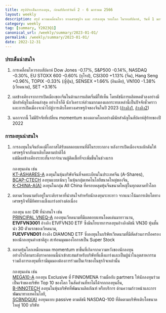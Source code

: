 ```yaml
---
title: สรุปประเด็นการลงทุน, ก่อนสัปดาห์วันที่ 2 - 6 มกราคม 2566
layout: weekly
description: สรุป ความเคลื่อนไหว ทางเศรษฐกิจ และ การลงทุน รอบโลก ในรอบสัปดาห์, วันที่ 1 มกราคม 2566
category: weekly
tag: [summary, Y2023Q1]
canonical_url: /weekly/summary/2023-01-01/
permalink: /weekly/summary/2023-01-01/
date: 2022-12-31
---
```


### ประเด็นน่าสนใจ

1. การเคลื่อนไหวรอบสัปดาห์ Dow Jones -0.17%, S&P500 -0.14%, NASDAQ -0.30%, EU STOXX 600 -0.60% (ยุโรป), CSI300 +1.13% (จีน), Hang Seng +0.96%, TOPIX -0.33% (ญี่ปุ่น), SENSEX +1.66% (อินเดีย), VN100 -1.38% (เวียดนาม), SET +3.16%

2. ผลข้างเคียงจากการเปิดเมืองของจีนในด้านการผลิตเริ่มมีให้เห็น โดยดัชนีการผลิตหดตัวลงอย่างมีนัยสำคัญในเดือนล่าสุด อย่างไรก็ดี นักวิเคราะห์ส่วนมากมองผลกระทบเหล่านี้เป็นปัจจัยชั่วคราว และการเปิดเมืองจะนำไปสู่การเติบโตทางเศรษฐกิจของจีนในปี 2023
([อ้างอิง1](https://www.cnbc.com/2022/12/31/china-manufacturing-contracts-sharply-as-covid-infections-soar.html), 
[อ้างอิง2](https://www.cnbc.com/2022/12/29/what-chinas-earlier-reopening-means-for-markets.html)) 

3. นอกจากนี้ ไม่มีปัจจัยที่เปลี่ยน momentum ของตลาดโลกอย่างมีนัยสำคัญในสัปดาห์สุ้ท้ายของปี 2022



### การลงทุนน่าสนใจ

1. การลงทุนในจีนยังคงมีโอกาสได้รับผลตอบแทนที่ดีในระยะกลาง หลังการเปิดเมืองจะผลักดันให้เศรษฐกิจกลับมาเติบโตตามปกติได้  
แม้มีผลข้างเคียงระยะสั้นจากจำนวนผู้ติดเชื้อที่จะเพิ่มขึ้นในช่วงแรก<br><br>
กองทุนเด่น เช่น  
[KT-ASHARES-A](https://www.finnomena.com/fund/KT-Ashares-A) ลงทุนในหุ้นบริษัทจีนที่จดทะเบียนในประเทศจีน (A-Shares),  
[BCAP-CTECH](https://www.finnomena.com/fund/BCAP-CTECH) ลงทุนแบบเน้นๆ ในหุ้นกลุ่มเทคโนโลยีขนาดใหญ่ของจีน,  
[K-CHINA-A(A)](https://www.finnomena.com/fund/K-CHINA-A(A)) ลงทุนในกลุ่ม All China ที่ครอบคลุมหุ้นจีนขนาดใหญ่ในทุกตลาดทั่วโลก

2. ตลาดเวียดนามยังอยู่ในระดับราคาที่น่าสนใจสำหรับนักลงทุนระยะยาว จากแนวโน้มการเติบโตทางเศรษฐกิจที่มีทิศทางแข็งแกร่งอย่างต่อเนื่อง<br><br>
กองทุน และ DR ที่น่าสนใจ เช่น  
[PRINCIPAL VNEQ-A](https://www.finnomena.com/fund/PRINCIPAL%20VNEQ-A) กองทุนเวียดนามที่มีผลตอบแทนโดดเด่นมายาวนาน,  
**E1VFVN3001** อ้างอิง E1VFVN30 ETF ซึ่งมีนโยบายการลงทุนอ้างอิงดัชนี VN30 หุ้นชั้นนำ 30 ตัวแรกของเวียดนาม,  
**FUEVFVND01** อ้างอิง DIAMOND ETF ซึ่งลงทุนในบริษัทเวียดนามที่มีสัดส่วนการถือครองของนักลงทุนต่างชาติสูง สะท้อนมุมมองโอกาสเป็น Super Stock 

3. ตลาดหุ้นโลกเหมือนหมด momentum ขาขึ้นที่เกิดจากความหวังของนักลงทุน    
อย่างไรก็ตามระดับราคาตอนนี้น่าเข้าสะสมสำหรับบริษัทที่แข็งแกร่งและเป็นผู้นำในอุตสาหกรรม  
รวมถึงการลงทุนที่เรามีมุมมองต้องการร่วมเป็นเจ้าของในธุรกิจเหล่านั้น<br><br>
กองทุนเด่น เช่น  
[MEGA10-A](https://www.finnomena.com/mega10/) กองทุน Exclusive ที่ FINNOMENA ร่วมมือกับ partners ให้นักลงทุนร่วมเป็นเจ้าของบริษัท Top 10 ของโลก ในสัดส่วนที่หาไม่ได้จากกองทุนอื่น,  
[B-INNOTECH](https://www.finnomena.com/fund/B-INNOTECH) ลงทุนในหุ้นบริษัทที่พัฒนาผลิตภัณฑ์ หรือบริการ ด้านความก้าวหน้าและการพัฒนาทางเทคโนโลยี,  
[SCBNDQ(A)](https://www.finnomena.com/fund/SCBNDQ(A)) ลงทุนแบบ passive ตามดัชนี NASDAQ-100 ที่ติดตามบริษัทเติบโตขนาดใหญ่ 100 บริษัท
